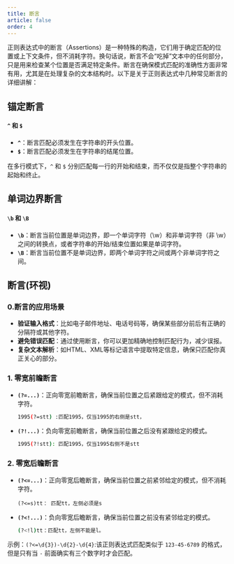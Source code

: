 ```yaml
---
title: 断言
article: false
order: 4
---
```


正则表达式中的断言（Assertions）是一种特殊的构造，它们用于确定匹配的位置或上下文条件，但不消耗字符。换句话说，断言不会“吃掉”文本中的任何部分，只是用来检查某个位置是否满足特定条件。断言在确保模式匹配的准确性方面非常有用，尤其是在处理复杂的文本结构时。以下是关于正则表达式中几种常见断言的详细讲解：

## 锚定断言

#### **`^` 和 `$`**

- **`^`**：断言匹配必须发生在字符串的开头位置。
- **`$`**：断言匹配必须发生在字符串的结尾位置。

在多行模式下，`^` 和 `$` 分别匹配每一行的开始和结束，而不仅仅是指整个字符串的起始和终止。

## 单词边界断言

#### **`\b` 和 `\B`**

- **`\b`**：断言当前位置是单词边界，即一个单词字符（\w）和非单词字符（非 \w）之间的转换点，或者字符串的开始/结束位置如果是单词字符。
- **`\B`**：断言当前位置不是单词边界，即两个单词字符之间或两个非单词字符之间。

## 断言(环视)

### 0.断言的应用场景

- **验证输入格式**：比如电子邮件地址、电话号码等，确保某些部分前后有正确的分隔符或其他字符。
- **避免错误匹配**：通过使用断言，你可以更加精确地控制匹配行为，减少误报。
- **复杂文本解析**：如HTML、XML等标记语言中提取特定信息，确保只匹配你真正关心的部分。

### 1. 零宽前瞻断言

- **`(?=...)`**：正向零宽前瞻断言，确保当前位置之后紧跟给定的模式，但不消耗字符。

  ```bash
  1995(?=stt) :匹配1995，仅当1995的右侧是stt，
  ```

- **`(?!...)`**：负向零宽前瞻断言，确保当前位置之后没有紧跟给定的模式。 

  ```bash
  1995(?!stt): 匹配1995，仅当1995右侧不是stt
  ```


### 2. 零宽后瞻断言

- **`(?<=...)`**：正向零宽后瞻断言，确保当前位置之前紧邻给定的模式，但不消耗字符。

  ```
  (?<=s)tt： 匹配tt，左侧必须是s
  ```

- **`(?<!...)`**：负向零宽后瞻断言，确保当前位置之前没有紧邻给定的模式。

    ```bash
    (?<!l)tt：匹配tt，左侧不能是l。
    ```

示例：`(?<=\d{3})-\d{2}-\d{4}`:该正则表达式匹配类似于 `123-45-6789` 的格式，但是只有当 `-` 前面确实有三个数字时才会匹配。
